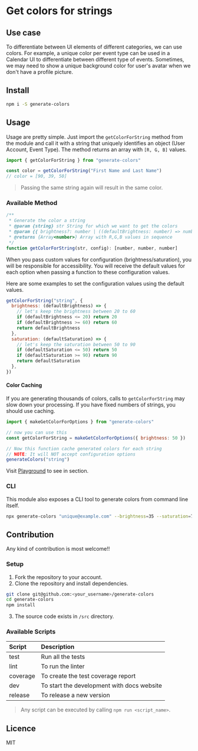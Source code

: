 # Get colors for strings

## Use case

To differentiate between UI elements of different categories, we can use colors. For example, a unique color per event
type can be used in a Calendar UI to differentiate between different type of events. Sometimes, we may need to show a
unique background color for user's avatar when we don't have a profile picture.

## Install

```bash
npm i -S generate-colors
```

## Usage

Usage are pretty simple. Just import the `getColorForString` method from the module and call it with a string that
uniquely identifies an object (User Account, Event Type). The method returns an array with `[R, G, B]` values.

```js
import { getColorForString } from "generate-colors"

const color = getColorForString("First Name and Last Name")
// color = [90, 39, 50]
```

> Passing the same string again will result in the same color.

### Available Method

```js
/**
 * Generate the color a string
 * @param {string} str String for which we want to get the colors
 * @param {{ brightness?: number | ((defaultBrightness: number) => number), saturation?: number | ((defaultSaturation: number) => number) }} [config={ contrast: 30, saturation: undefined }] - Configuration for the color
 * @returns {Array<number>} Array with R,G,B values in sequence
 */
function getColorForString(str, config): [number, number, number]
```

When you pass custom values for configuration (brightness/saturation), you will be responsible for accessibility. You
will receive the default values for each option when passing a function to these configuration values.

Here are some examples to set the configuration values using the default values.

```js
getColorForString("string", {
  brightness: (defaultBrightness) => {
    // let's keep the brightness between 20 to 60
    if (defaultBrightness <= 20) return 20
    if (defaultBrightness >= 60) return 60
    return defaultBrightness
  },
  saturation: (defaultSaturation) => {
    // let's keep the saturation between 50 to 90
    if (defaultSaturation <= 50) return 50
    if (defaultSaturation >= 90) return 90
    return defaultSaturation
  },
})
```

#### Color Caching

If you are generating thousands of colors, calls to `getColorForString` may slow down your processing. If you have fixed
numbers of strings, you should use caching.

```js
import { makeGetColorForOptions } from "generate-colors"

// now you can use this
const getColorForString = makeGetColorForOptions({ brightness: 50 })

// Now this function cache generated colors for each string
// NOTE: It will NOT accept configuration options
generateColors("string")
```

Visit [Playground](https://sudkumar.github.io/generate-colors/) to see in section.

### CLI

This module also exposes a CLI tool to generate colors from command line itself.

```bash
npx generate-colors "unique@example.com" --brightness=35 --saturation=70
```

## Contribution

Any kind of contribution is most welcome!!

### Setup

1. Fork the repository to your account.
2. Clone the repository and install dependencies.

```bash
git clone git@github.com:<your_username>/generate-colors
cd generate-colors
npm install
```

3. The source code exists in `/src` directory.

### Available Scripts

| Script   | Description                                |
| :------- | :----------------------------------------- |
| test     | Run all the tests                          |
| lint     | To run the linter                          |
| coverage | To create the test coverage report         |
| dev      | To start the development with docs website |
| release  | To release a new version                   |

> Any script can be executed by calling `npm run <script_name>`.

## Licence

MIT
